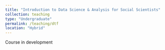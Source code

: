```yaml
---
title: "Introduction to Data Science & Analysis for Social Scientists"
collection: teaching
type: "Undergraduate"
permalink: /teaching/dtf
location: "Hybrid"
---
```




Course in development
